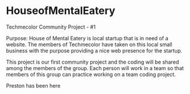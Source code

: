 # HouseofMentalEatery
Techmecolor Community Project - #1

Purpose: House of Mental Eatery is local startup that is in need of a website. The members of Techmecolor have taken on this local small business with the purpose providing a nice web presence for the startup. 

This project is our first community project and the coding will be shared among the members of the group. Each person will work in a team so that members of this group can practice working on a team coding project. 

Preston has been here
